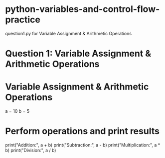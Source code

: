 # python-variables-and-control-flow-practice
question1.py for Variable Assignment & Arithmetic Operations
# Question 1: Variable Assignment & Arithmetic Operations
# Variable Assignment & Arithmetic Operations
a = 10
b = 5

# Perform operations and print results
print("Addition:", a + b)
print("Subtraction:", a - b)
print("Multiplication:", a * b)
print("Division:", a / b)
